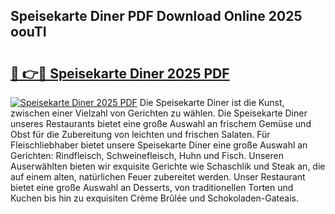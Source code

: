 ## Speisekarte Diner PDF Download Online 2025 oouTI

# <h2><a href="http://gccj3l.nevu.top/?p=Speisekarte+Diner">🔗 👉🔴 Speisekarte Diner 2025 PDF</a></h2>

[![Speisekarte Diner 2025 PDF](https://i.imgur.com/dBaPXMq.png)](http://gccj3l.nevu.top/?p=Speisekarte+Diner)
Die Speisekarte Diner ist die Kunst, zwischen einer Vielzahl von Gerichten zu wählen. Die Speisekarte Diner unseres Restaurants bietet eine große Auswahl an frischem Gemüse und Obst für die Zubereitung von leichten und frischen Salaten. Für Fleischliebhaber bietet unsere Speisekarte Diner eine große Auswahl an Gerichten: Rindfleisch, Schweinefleisch, Huhn und Fisch. Unseren Auserwählten bieten wir exquisite Gerichte wie Schaschlik und Steak an, die auf einem alten, natürlichen Feuer zubereitet werden. Unser Restaurant bietet eine große Auswahl an Desserts, von traditionellen Torten und Kuchen bis hin zu exquisiten Crème Brûlée und Schokoladen-Gateais.
